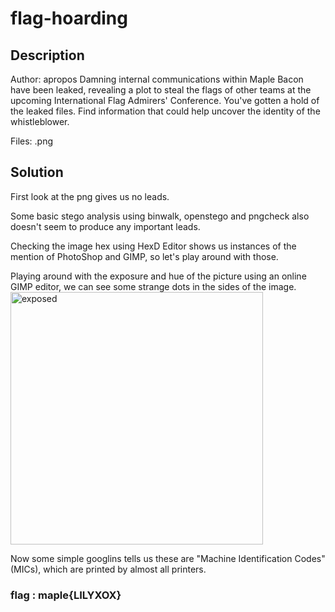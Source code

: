 
# flag-hoarding
## Description
Author: apropos
Damning internal communications within Maple Bacon have been leaked, revealing a plot to steal the flags of other teams at the upcoming International Flag Admirers' Conference. You've gotten a hold of the leaked files. Find information that could help uncover the identity of the whistleblower.
 
Files: .png

## Solution
First look at the png gives us no leads.

Some basic stego analysis using binwalk, openstego and pngcheck also doesn't seem to produce any important leads.

Checking the image hex using HexD Editor shows us instances of the mention of PhotoShop and GIMP, so let's play around with those.

Playing around with the exposure and hue of the picture using an online GIMP editor, we can see some strange dots in the sides of the image.
<img width="404" alt="exposed" src="https://user-images.githubusercontent.com/63298621/187890663-daeb0c87-084f-41e2-b81f-bab97c3ff56a.png">

Now some simple googlins tells us these are "Machine Identification Codes" (MICs), which are printed by almost all printers.

### **flag :** maple{LILYXOX}
